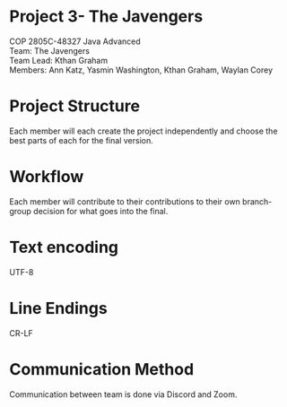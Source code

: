 # Project 3- The Javengers
COP 2805C-48327 Java Advanced<br />
Team: The Javengers<br />
Team Lead: Kthan Graham<br />
Members: Ann Katz, Yasmin Washington, Kthan Graham, Waylan Corey

# Project Structure
Each member will each create the project independently and choose the best parts of each for the final version.

# Workflow
Each member will contribute to their contributions to their own branch- group decision for what goes into the final.

# Text encoding
UTF-8

# Line Endings
CR-LF

# Communication Method
Communication between team is done via Discord and Zoom.